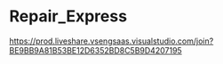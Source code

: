 # Repair_Express
https://prod.liveshare.vsengsaas.visualstudio.com/join?BE9BB9A81B53BE12D6352BD8C5B9D4207195
